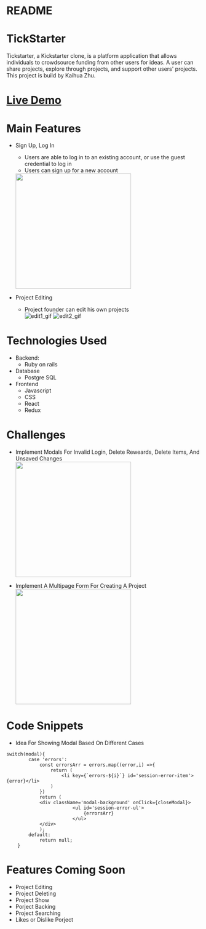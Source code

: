 # README

# TickStarter
Tickstarter, a Kickstarter clone, is a platform application that allows individuals to crowdsource funding from other users for ideas. A user can share projects, explore through projects, and support other users' projects. This project is build by Kaihua Zhu.

# [Live Demo](https://tickstarter.herokuapp.com)

# Main Features
  * Sign Up, Log In
    * Users are able to log in to an existing account, or use the guest credential to log in
    * Users can sign up for a new account   
    <img width='300' height='300' src='https://user-images.githubusercontent.com/71399999/112486963-be089400-8d52-11eb-91f8-da931c95769e.gif' >
    
  * Project Editing
    * Project founder can edit his own projects                           
    ![edit1_gif](https://user-images.githubusercontent.com/71399999/112494113-222e5680-8d59-11eb-9e61-3b3be93d2a66.gif)
    ![edit2_gif](https://user-images.githubusercontent.com/71399999/112494118-22c6ed00-8d59-11eb-9011-698bfecc6c81.gif)
# Technologies Used
  * Backend: 
    * Ruby on rails
  * Database
    * Postgre SQL
  * Frontend
    * Javascript
    * CSS
    * React
    * Redux
  
  
# Challenges
  * Implement Modals For Invalid Login, Delete Reweards, Delete Items, And Unsaved Changes                     
    <img width='300' height='300' src='https://user-images.githubusercontent.com/71399999/112489070-7a168e80-8d54-11eb-834e-1bf13ad139e0.gif' >
    
  * Implement A Multipage Form For Creating A Project                                   
    <img width='300' height='300' src='https://user-images.githubusercontent.com/71399999/112488287-c90ff400-8d53-11eb-9e53-953573c68317.gif' >
  
# Code Snippets
* Idea For Showing Modal Based On Different Cases
```
switch(modal){
        case 'errors':
            const errorsArr = errors.map((error,i) =>{
                return (
                    <li key={`errors-${i}`} id='session-error-item'>{error}</li>
                )
            })
            return ( 
            <div className='modal-background' onClick={closeModal}>
                        <ul id='session-error-ul'>
                            {errorsArr}
                        </ul>
            </div> 
            );
        default:
            return null;
    }
```

# Features Coming Soon
  * Project Editing
  * Project Deleting
  * Project Show
  * Porject Backing
  * Project Searching
  * Likes or Dislike Porject
